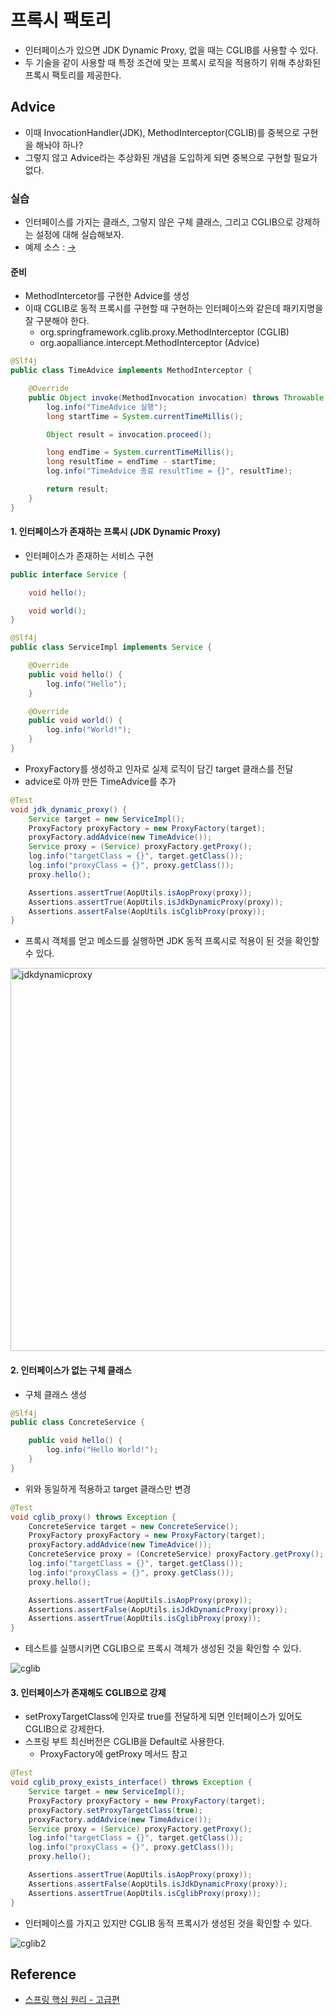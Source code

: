 # 프록시 팩토리

- 인터페이스가 있으면 JDK Dynamic Proxy, 없을 때는 CGLIB를 사용할 수 있다.
- 두 기술을 같이 사용할 때 특정 조건에 맞는 프록시 로직을 적용하기 위해 추상화된 프록시 팩토리를 제공한다.

## Advice

- 이때 InvocationHandler(JDK), MethodInterceptor(CGLIB)를 중복으로 구현을 해놔야 하나?
- 그렇지 않고 Advice라는 추상화된 개념을 도입하게 되면 중복으로 구현할 필요가 없다.

### 실습

- 인터페이스를 가지는 클래스, 그렇지 않은 구체 클래스, 그리고 CGLIB으로 강제하는 설정에 대해 실습해보자.
- 예제 소스 : [→](https://github.com/TIL-Repo/spring-study/tree/main/ProxyFactory)

#### 준비

- MethodIntercetor를 구현한 Advice를 생성
- 이때 CGLIB로 동적 프록시를 구현할 때 구현하는 인터페이스와 같은데 패키지명을 잘 구분해야 한다.
    - org.springframework.cglib.proxy.MethodInterceptor (CGLIB)
    - org.aopalliance.intercept.MethodInterceptor (Advice)

```java
@Slf4j
public class TimeAdvice implements MethodInterceptor {

	@Override
	public Object invoke(MethodInvocation invocation) throws Throwable {
		log.info("TimeAdvice 실행");
		long startTime = System.currentTimeMillis();

		Object result = invocation.proceed();

		long endTime = System.currentTimeMillis();
		long resultTime = endTime - startTime;
		log.info("TimeAdvice 종료 resultTime = {}", resultTime);

		return result;
	}
}
```

#### 1. 인터페이스가 존재하는 프록시 (JDK Dynamic Proxy)

- 인터페이스가 존재하는 서비스 구현

```java
public interface Service {

	void hello();

	void world();
}

@Slf4j
public class ServiceImpl implements Service {

	@Override
	public void hello() {
		log.info("Hello");
	}

	@Override
	public void world() {
		log.info("World!");
	}
}
```

- ProxyFactory를 생성하고 인자로 실제 로직이 담긴 target 클래스를 전달
- advice로 아까 만든 TimeAdvice를 추가

```java
@Test
void jdk_dynamic_proxy() {
    Service target = new ServiceImpl();
    ProxyFactory proxyFactory = new ProxyFactory(target);
    proxyFactory.addAdvice(new TimeAdvice());
    Service proxy = (Service) proxyFactory.getProxy();
    log.info("targetClass = {}", target.getClass());
    log.info("proxyClass = {}", proxy.getClass());
    proxy.hello();

    Assertions.assertTrue(AopUtils.isAopProxy(proxy));
    Assertions.assertTrue(AopUtils.isJdkDynamicProxy(proxy));
    Assertions.assertFalse(AopUtils.isCglibProxy(proxy));
}
```

- 프록시 객체를 얻고 메소드를 실행하면 JDK 동적 프록시로 적용이 된 것을 확인할 수 있다.

<img width="613" alt="jdkdynamicproxy" src="https://user-images.githubusercontent.com/50051656/174108063-4ac80757-e73f-42bc-9d4d-6be4dc0b35e4.png">


#### 2. 인터페이스가 없는 구체 클래스

- 구체 클래스 생성

```java
@Slf4j
public class ConcreteService {

	public void hello() {
		log.info("Hello World!");
	}
}
```

- 위와 동일하게 적용하고 target 클래스만 변경

```java
@Test
void cglib_proxy() throws Exception {
    ConcreteService target = new ConcreteService();
    ProxyFactory proxyFactory = new ProxyFactory(target);
    proxyFactory.addAdvice(new TimeAdvice());
    ConcreteService proxy = (ConcreteService) proxyFactory.getProxy();
    log.info("targetClass = {}", target.getClass());
    log.info("proxyClass = {}", proxy.getClass());
    proxy.hello();

    Assertions.assertTrue(AopUtils.isAopProxy(proxy));
    Assertions.assertFalse(AopUtils.isJdkDynamicProxy(proxy));
    Assertions.assertTrue(AopUtils.isCglibProxy(proxy));
}
```

- 테스트를 실행시키면 CGLIB으로 프록시 객체가 생성된 것을 확인할 수 있다.

![cglib](https://user-images.githubusercontent.com/50051656/174107779-50cc2eb6-cdf3-46f3-a2f5-21d6d96ba51e.png)

#### 3. 인터페이스가 존재해도 CGLIB으로 강제

- setProxyTargetClass에 인자로 true를 전달하게 되면 인터페이스가 있어도 CGLIB으로 강제한다.
- 스프링 부트 최신버전은 CGLIB을 Default로 사용한다.
    - ProxyFactory에 getProxy 메서드 참고

```java
@Test
void cglib_proxy_exists_interface() throws Exception {
    Service target = new ServiceImpl();
    ProxyFactory proxyFactory = new ProxyFactory(target);
    proxyFactory.setProxyTargetClass(true);
    proxyFactory.addAdvice(new TimeAdvice());
    Service proxy = (Service) proxyFactory.getProxy();
    log.info("targetClass = {}", target.getClass());
    log.info("proxyClass = {}", proxy.getClass());
    proxy.hello();

    Assertions.assertTrue(AopUtils.isAopProxy(proxy));
    Assertions.assertFalse(AopUtils.isJdkDynamicProxy(proxy));
    Assertions.assertTrue(AopUtils.isCglibProxy(proxy));
}
```

- 인터페이스를 가지고 있지만 CGLIB 동적 프록시가 생성된 것을 확인할 수 있다.

![cglib2](https://user-images.githubusercontent.com/50051656/174107805-c883d8ba-a042-45f8-8144-98e58587aad2.png)

## Reference

- [스프링 핵심 원리 - 고급편](https://www.inflearn.com/course/%EC%8A%A4%ED%94%84%EB%A7%81-%ED%95%B5%EC%8B%AC-%EC%9B%90%EB%A6%AC-%EA%B3%A0%EA%B8%89%ED%8E%B8/dashboard)